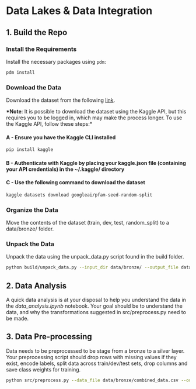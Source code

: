 # Data Lakes & Data Integration

## 1. Build the Repo

### Install the Requirements

Install the necessary packages using `pdm`:

```bash
pdm install
```

### Download the Data

Download the dataset from the following [link](https://www.kaggle.com/api/v1/datasets/download/googleai/pfam-seed-random-split).

**\*Note**: It is possible to download the dataset using the Kaggle API, but this requires you to be logged in, which may make the process longer. To use the Kaggle API, follow these steps:\*

#### A - Ensure you have the Kaggle CLI installed

```bash
pip install kaggle
```

#### B - Authenticate with Kaggle by placing your kaggle.json file (containing your API credentials) in the ~/.kaggle/ directory

#### C - Use the following command to download the dataset

```bash
kaggle datasets download googleai/pfam-seed-random-split
```

### Organize the Data

Move the contents of the dataset (train, dev, test, random_split) to a data/bronze/ folder.

### Unpack the Data

Unpack the data using the unpack_data.py script found in the build folder.

```bash
python build/unpack_data.py --input_dir data/bronze/ --output_file data/bronze/combined_data.csv
```

## 2. Data Analysis

A quick data analysis is at your disposal to help you understand the data in the _data_analysis.ipynb_ notebook. Your goal should be to understand the data, and why the transformations suggested in src/preprocess.py need to be made.

## 3. Data Pre-processing

Data needs to be preprocessed to be stage from a bronze to a silver layer. Your preprocessing script should drop rows with missing values if they exist, encode labels, split data across train/dev/test sets, drop columns and save class weights for training.

```bash
python src/preprocess.py --data_file data/bronze/combined_data.csv --output_dir data/silver/
```
